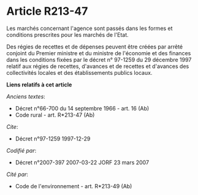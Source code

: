# Article R213-47

Les marchés concernant l'agence sont passés dans les formes et conditions prescrites pour les marchés de l'Etat.

Des régies de recettes et de dépenses peuvent être créées par arrêté conjoint du Premier ministre et du ministre de
l'économie et des finances dans les conditions fixées par le décret n° 97-1259 du 29 décembre 1997 relatif aux régies de
recettes, d'avances et de recettes et d'avances des collectivités locales et des établissements publics locaux.

**Liens relatifs à cet article**

_Anciens textes_:

  - Décret n°66-700 du 14 septembre 1966 - art. 16 (Ab)
  - Code rural - art. R*213-47 (Ab)

_Cite_:

  - Décret n°97-1259 1997-12-29

_Codifié par_:

  - Décret n°2007-397 2007-03-22 JORF 23 mars 2007

_Cité par_:

  - Code de l'environnement - art. R*213-49 (Ab)
